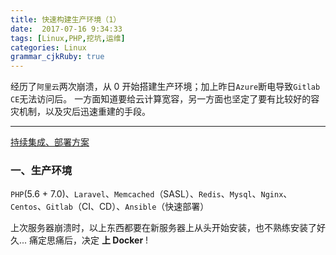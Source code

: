 ```yaml
---
title: 快速构建生产环境（1）
date:  2017-07-16 9:34:33
tags: [Linux,PHP,挖坑,运维]
categories: Linux
grammar_cjkRuby: true
---
```


经历了`阿里云`两次崩溃，从 0 开始搭建生产环境；加上昨日`Azure`断电导致`Gitlab CE`无法访问后。
一方面知道要给云计算宽容，另一方面也坚定了要有比较好的容灾机制，以及灾后迅速重建的手段。

<!-- more -->

---

[持续集成、部署方案](https://b.fengbl.cn/2017/03/25/2017-3-25-Plan-Of-CI-CD/)

### 一、生产环境

`PHP`(5.6 + 7.0)、`Laravel`、`Memcached`（SASL）、`Redis`、`Mysql`、`Nginx`、`Centos`、`Gitlab`（CI、CD）、`Ansible`（快速部署）

上次服务器崩溃时，以上东西都要在新服务器上从头开始安装，也不熟练安装了好久...
痛定思痛后，决定 **上 Docker** !